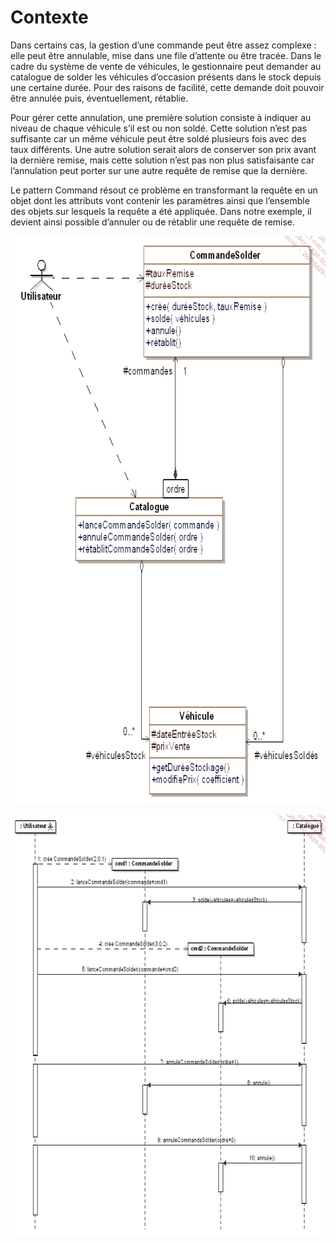 # Contexte

Dans certains cas, la gestion d’une commande peut être assez complexe : elle peut être annulable, mise dans une file d’attente ou être tracée. Dans le cadre du système de vente de véhicules, le gestionnaire peut demander au catalogue de solder les véhicules d’occasion présents dans le stock depuis une certaine durée. Pour des raisons de facilité, cette demande doit pouvoir être annulée puis, éventuellement, rétablie.

Pour gérer cette annulation, une première solution consiste à indiquer au niveau de chaque véhicule s’il est ou non soldé. Cette solution n’est pas suffisante car un même véhicule peut être soldé plusieurs fois avec des taux différents. Une autre solution serait alors de conserver son prix avant la dernière remise, mais cette solution n’est pas non plus satisfaisante car l’annulation peut porter sur une autre requête de remise que la dernière.

Le pattern Command résout ce problème en transformant la requête en un objet dont les attributs vont contenir les paramètres ainsi que l’ensemble des objets sur lesquels la requête a été appliquée. Dans notre exemple, il devient ainsi possible d’annuler ou de rétablir une requête de remise.

![alt text](image.png)

![alt text](image-1.png)
